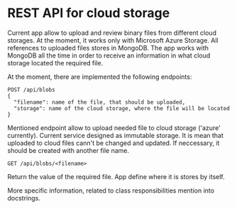 # REST API for cloud storage

Current app allow to upload and review binary files from different cloud storages. At the moment, it works only with Microsoft Azure Storage.
All references to uploaded files stores in MongoDB. The app works with MongoDB all the time in order to receive an information in what cloud storage located the required file.

At the moment, there are implemented the following endpoints:
```
POST /api/blobs
{
  "filename": name of the file, that should be uploaded,
  "storage": name of the cloud storage, where the file will be located
}
```
Mentioned endpoint allow to upload needed file to cloud storage ('azure' currently).
Current service designed as immutable storage. It is mean that uploaded to cloud files cann't be changed and updated.
If neccessary, it should be created with another file name.

```
GET /api/blobs/<filename>
```
Return the value of the required file. App define where it is stores by itself.

More specific information, related to class responsibilities mention into docstrings.
